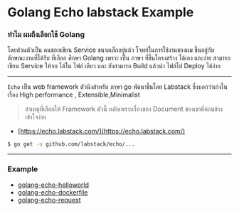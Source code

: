 # Golang Echo labstack Example

### ทำไม ผมถึงเลือกใช้ Golang
โดยส่วนตัวเป็น คนชอบเขียน Service ขนาดเล็กอยู่แล้ว 
โจทย์ในการใช้งานของผม ขึ้นอยู่กับ ลักษณะงานที่ได้รับ ที่เลือก ศึกษา Golang เพราะ เป็น ภาษา ที่ขึ้นโครงสร้าง ได้เอง และง่าย สามารถ เขียน Service ให้จบ ได้ใน ไฟล์ เดียว และ ยังสามารถ Build แล้วนำ  ไฟล์ไป Deploy ได้ง่าย

--- 

``Echo`` 
เป็น web framework ตัวนึงสำหรับ ภาษา go พัตนาขึ้นโดย Labstack ซึ่งบอกว่าเก่งในเรื่อง High performance , Extensible,Minimalist

> สาเหตุที่เลือกให้ Framework ตัวนี้ หลักเพราะเรื่องของ Document ของเขาที่ค่อนข้างเข้าใจง่าย

- [https://echo.labstack.com/](https://echo.labstack.com/)

```sh
$ go get -u github.com/labstack/echo/...
```

---

### Example

- [golang-echo-helloworld](./go-echo-helloworld/readme.md)
- [golang-echo-dockerfile](./go-echo-dockerfile/readme.md)
- [golang-echo-request](./go-echo-request/readme.md)
